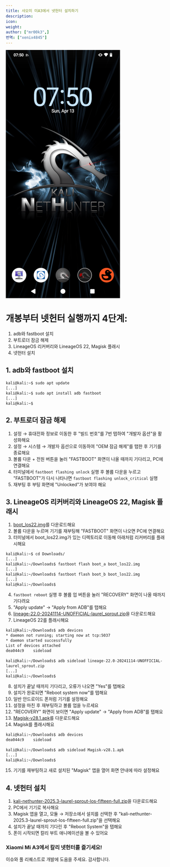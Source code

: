 ```yaml
---
title: 샤오미 미A3에서 넷헌터 설치하기
description:
icon:
weight:
author: ["mr00k3",]
번역: ["xenix4845"]
---
```


![](xiaomi_mi_a3.png)

# 개봉부터 넷헌터 실행까지 4단계:
1. adb와 fastboot 설치
2. 부트로더 잠금 해제
3. LineageOS 리커버리와 LineageOS 22, Magisk 플래시
4. 넷헌터 설치

## 1. adb와 fastboot 설치

```console
kali@kali:~$ sudo apt update
[...]
kali@kali:~$ sudo apt install adb fastboot
[...]
kali@kali:~$
```

## 2. 부트로더 잠금 해제

1. 설정 → 휴대전화 정보로 이동한 후 "빌드 번호"를 7번 탭하여 "개발자 옵션"을 활성화해요
2. 설정 → 시스템 → 개발자 옵션으로 이동하여 "OEM 잠금 해제"를 탭한 후 기기를 종료해요
3. 볼륨 다운 + 전원 버튼을 눌러 "FASTBOOT" 화면이 나올 때까지 기다리고, PC에 연결해요
4. 터미널에서 `fastboot flashing unlock` 실행 후 볼륨 다운을 누르고 "FASTBOOT"가 다시 나타나면 `fastboot flashing unlock_critical` 실행
5. 재부팅 후 부팅 화면에 "Unlocked"가 보여야 해요

## 3. LineageOS 리커버리와 LineageOS 22, Magisk 플래시

1. [boot_los22.img](https://thebiggestboi.skyblueborb.workers.dev/0:/boot_los22.img)를 다운로드해요
2. 볼륨 다운을 누르며 기기를 재부팅해 "FASTBOOT" 화면이 나오면 PC에 연결해요
3. 터미널에서 boot_los22.img가 있는 디렉토리로 이동해 아래처럼 리커버리를 플래시해요
```console
kali@kali:~$ cd Downloads/
[...]
kali@kali:~/Downloads$ fastboot flash boot_a boot_los22.img
[...]
kali@kali:~/Downloads$ fastboot flash boot_b boot_los22.img
[...]
kali@kali:~/Downloads$
```
4. `fastboot reboot` 실행 후 볼륨 업 버튼을 눌러 "RECOVERY" 화면이 나올 때까지 기다려요
5. "Apply update" → "Apply from ADB"를 탭해요
6. [lineage-22.0-20241114-UNOFFICIAL-laurel_sprout.zip](https://thebiggestboi.skyblueborb.workers.dev/0:/lineage-22.0-20241114-UNOFFICIAL-laurel_sprout.zip)을 다운로드해요
7. LineageOS 22를 플래시해요
```console
kali@kali:~/Downloads$ adb devices
* daemon not running; starting now at tcp:5037
* daemon started successfully
List of devices attached
dea044c9    sideload

kali@kali:~/Downloads$ adb sideload lineage-22.0-20241114-UNOFFICIAL-laurel_sprout.zip
[...]
kali@kali:~/Downloads$
```
8. 설치가 끝날 때까지 기다리고, 오류가 나오면 "Yes"를 탭해요
9. 설치가 완료되면 "Reboot system now"를 탭해요
10. 일반 안드로이드 폰처럼 기기를 설정해요
11. 설정을 마친 후 재부팅하고 볼륨 업을 누르세요
12. "RECOVERY" 화면이 보이면 "Apply update" → "Apply from ADB"를 탭해요
13. [Magisk-v28.1.apk](https://github.com/topjohnwu/Magisk/releases/download/v28.1/Magisk-v28.1.apk)를 다운로드해요
14. Magisk를 플래시해요
```console
kali@kali:~/Downloads$ adb devices
dea044c9    sideload

kali@kali:~/Downloads$ adb sideload Magisk-v28.1.apk
[...]
kali@kali:~/Downloads$
```
15. 기기를 재부팅하고 새로 설치된 "Magisk" 앱을 열어 화면 안내에 따라 설정해요

## 4. 넷헌터 설치

1. [kali-nethunter-2025.3-laurel-sprout-los-fifteen-full.zip](https://kali.download/nethunter-images/kali-2025.3/kali-nethunter-2025.3-laurel-sprout-los-fifteen-full.zip)을 다운로드해요
2. PC에서 기기로 복사해요
3. Magisk 앱을 열고, 모듈 → 저장소에서 설치를 선택한 후 "kali-nethunter-2025.3-laurel-sprout-los-fifteen-full.zip"을 선택해요
4. 설치가 끝날 때까지 기다린 후 "Reboot System"을 탭해요
5. 폰이 시작되면 칼리 부트 애니메이션을 볼 수 있어요

### Xiaomi Mi A3에서 칼리 넷헌터를 즐기세요!

이슈와 풀 리퀘스트로 개발에 도움을 주세요. 감사합니다.

